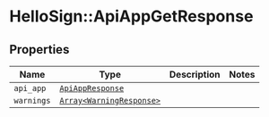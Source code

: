 # HelloSign::ApiAppGetResponse



## Properties

| Name | Type | Description | Notes |
| ---- | ---- | ----------- | ----- |
| `api_app` | [```ApiAppResponse```](ApiAppResponse.md) |    |  |
| `warnings` | [```Array<WarningResponse>```](WarningResponse.md) |    |  |

